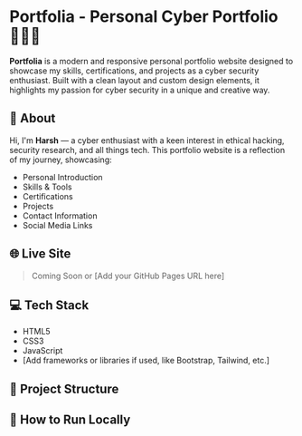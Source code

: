 # Portfolia - Personal Cyber Portfolio 👨‍💻🔥

**Portfolia** is a modern and responsive personal portfolio website designed to showcase my skills, certifications, and projects as a cyber security enthusiast. Built with a clean layout and custom design elements, it highlights my passion for cyber security in a unique and creative way.

## 🧠 About

Hi, I'm **Harsh** — a cyber enthusiast with a keen interest in ethical hacking, security research, and all things tech. This portfolio website is a reflection of my journey, showcasing:

- Personal Introduction  
- Skills & Tools  
- Certifications  
- Projects  
- Contact Information  
- Social Media Links

## 🌐 Live Site

> Coming Soon or [Add your GitHub Pages URL here]

## 💻 Tech Stack

- HTML5  
- CSS3  
- JavaScript  
- [Add frameworks or libraries if used, like Bootstrap, Tailwind, etc.]

## 📁 Project Structure

## 🚀 How to Run Locally

```bash
